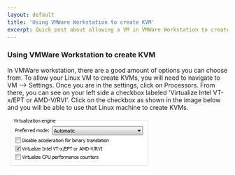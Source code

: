 ```yaml
---
layout: default
title: 'Using VMWare Workstation to create KVM'
excerpt: Quick post about allowing a VM in VMWare Workstation to create a KVM.
---
```

<h3> Using VMWare Workstation to create KVM </h3>
In VMWare workstation, there are a good amount of options you can choose from. To allow your Linux VM to create KVMs, you will need to navigate to VM --> Settings. Once you are in the settings, click on Processors. From there, you can see on your left side a checkbox labeled 'Virtualize Intel VT-x/EPT or AMD-V/RVI'. Click on the checkbox as shown in the image below and you will be able to use that Linux machine to create KVMs.

![VMWare Workstation Settings](/assets/virtual.PNG)
